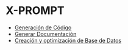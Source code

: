 # X-PROMPT

- [Generación de Código](./GENERATE%20CODE.md)  
- [Generar Documentación](./DOC.md)  
- [Creación y optimización de Base de Datos](./DATABASE.md)